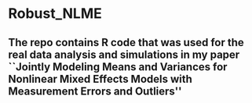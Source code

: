 # Robust_NLME

## The repo contains R code that was used for the real data analysis and simulations in my paper ``Jointly Modeling Means and Variances for Nonlinear Mixed Effects Models with Measurement Errors and Outliers''

